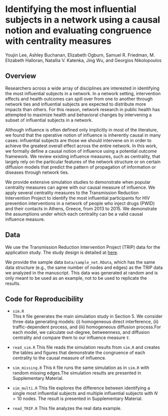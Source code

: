 # Identifying the most influential subjects in a network using a causal notion and evaluating congruence with centrality measures

Youjin Lee, Ashley Buchanan, Elizabeth Ogburn, Samuel R. Friedman, M. Elizabeth Halloran, Natallia V. Katenka, Jing Wu, and Georgios Nikolopoulos


## Overview

Researchers across a wide array of disciplines are interested in identifying the most influential subjects in a network. In a network setting, intervention effects and health outcomes can spill over from one to another through network ties and influential subjects are expected to distribute more impacts than others. For this reason, network research in public health has attempted to maximize health and behavioral changes by intervening a subset of influential subjects in a network. 

Although influence is often defined only implicitly in most of the literature, we found that the operative notion of influence is inherently causal in many cases: influential subjects are those we should intervene on in order to achieve the greatest overall effect across the entire network. In this work, we formally define a causal notion of influence using a potential outcome framework. We review existing influence measures, such as centrality, that largely rely on the particular features of the network structure or on certain diffusion models that predict the pattern of propagation of information or diseases through network ties. 

We provide extensive simulation studies to demonstrate when popular centrality measures can agree with our causal measure of influence. We apply several centrality measures to the Transmission Reduction Intervention Project to identify the most influential participants for HIV prevention interventions in a network of people who inject drugs (PWID) and their contacts in Athens, Greece, from 2013 to 2015. We demonstrate the assumptions under which each centrality can be a valid causal influence measure.


## Data 

We use the Transmission Reduction Intervention Project (TRIP) data for the application study. The study design is detailed at [here](https://www.nature.com/articles/srep38100).


We provide the sample data `Data/sample_net.RData`, which has the same data structure (e.g., the same number of nodes and edges) as the TRIP data we analyzed in the manuscript. This data was generated at random and is only meant to be used as an example, not to be used to replicate the results.


## Code for Reproducibility

* `sim.R`  
This `R` file generates the main simulation study in Section 5. We consider three data generating models: (i) homogeneous direct interference, (ii) traffic-dependent process, and (iii) homogeneous diffusion process.For each model, we calculate out-degree, betweenness, and diffusion centrality and compare them to our influence measure $\tau$. 

* `read_sim.R`
This file reads the simulation results from `sim.R` and creates the tables and figures that demonstrate the congruence of each centrality to the causal measure of influence. 


* `sim_missing.R`
This `R` file runs the same simulation as in `sim.R` with random missing edges.The simulation results are presented in Supplementary Material. 

* `sim_multi.R` 
This file explores the difference between identifying a single most influential subjects and multiple influential subjects with $N=10$ nodes. The result is presented in Supplementary Material.


* `read_TRIP.R`
This file analyzes the real data example. 

